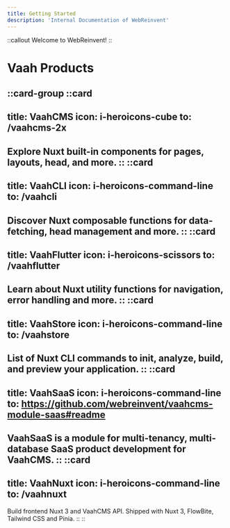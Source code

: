 ```yaml
---
title: Getting Started 
description: 'Internal Documentation of WebReinvent'
---
```



::callout
Welcome to WebReinvent!
::

# Vaah Products
::card-group
::card
---
title: VaahCMS
icon: i-heroicons-cube
to: /vaahcms-2x
---
Explore Nuxt built-in components for pages, layouts, head, and more.
::
::card
---
title: VaahCLI
icon: i-heroicons-command-line
to: /vaahcli
---
Discover Nuxt composable functions for data-fetching, head management and more.
::
::card
---
title: VaahFlutter
icon: i-heroicons-scissors
to: /vaahflutter
---
Learn about Nuxt utility functions for navigation, error handling and more.
::
::card
---
title: VaahStore
icon: i-heroicons-command-line
to: /vaahstore
---
List of Nuxt CLI commands to init, analyze, build, and preview your application.
::
::card
---
title: VaahSaaS
icon: i-heroicons-command-line
to: https://github.com/webreinvent/vaahcms-module-saas#readme
---
VaahSaaS is a module for multi-tenancy, multi-database SaaS product development for VaahCMS.
::
::card
---
title: VaahNuxt
icon: i-heroicons-command-line
to: /vaahnuxt
---
Build frontend Nuxt 3 and VaahCMS API. Shipped with Nuxt 3, FlowBite, Tailwind CSS and Pinia.
::
::

